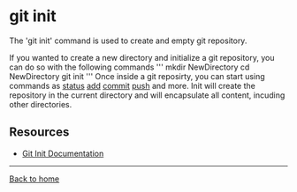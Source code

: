 # git init

The 'git init' command is used to create and empty git repository.

If you wanted to create a new directory and initialize a git repository, you can do so with the following commands
'''
mkdir NewDirectory
cd NewDirectory
git init
'''
Once inside a git reposirty, you can start using commands as 
[status](./status.md)
[add](./Add.md)
[commit](./Commit.md)
[push](./Push.md)
and more.
Init will create the repository in the current directory and will encapsulate all content, incuding other directories.

## Resources

- [Git Init Documentation]()

---
[Back to home](../README.md)